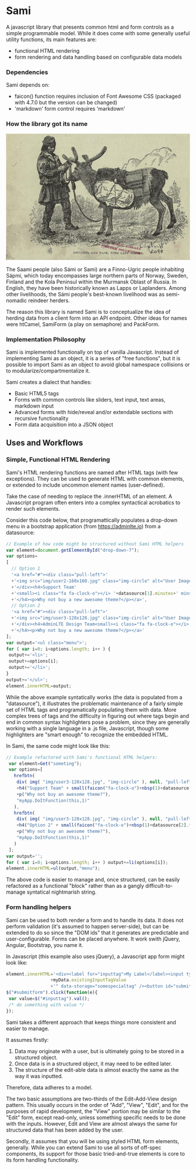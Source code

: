 # Sami
A javascript library that presents common html and form controls as a simple programmable model.  While it does come with some generally useful utility functions, its main features are:
* functional HTML rendering
* form rendering and data handling based on configurable data models

### Dependencies

Sami depends on:
* faicon() function requires inclusion of Font Awesome CSS (packaged with 4.7.0 but the version can be changed)
* 'markdown' form control requires 'markdown'

### How the library got its name

![alt text](https://github.com/h3rb/Sami/raw/master/Reindeer_and_pack,_with_Lapp_driver.jpg "Pack reindeer with Sami Driver from The land of the midnight sun, c. 1881")

The Saami people (also Sámi or Sami) are a Finno-Ugric people inhabiting Sápmi, which today encompasses large northern parts of Norway, Sweden, Finland and the Kola Peninsul within the Murmansk Oblast of Russia.  In English, they have been historically known as Lapps or Laplanders.  Among other livelihoods, the Sámi people's best-known livelihood was as semi-nomadic reindeer herders. 

The reason this library is named Sami is to conceptualize the idea of herding data from a client form into an API endpoint.  Other ideas for names were htCamel, SamiForm (a play on semaphore) and PackForm.

### Implementation Philosophy

Sami is implemented functionally on top of vanilla Javascript.  Instead of implementing Sami as an object, it is a series of "free functions", but it is possible to import Sami as an object to avoid global namespace collisions or to modularize/compartmentalize it.

Sami creates a dialect that handles:
* Basic HTML5 tags
* Forms with common controls like sliders, text input, text areas, markdown input
* Advanced forms with hide/reveal and/or extendable sections with recursive functionality
* Form data acquisition into a JSON object

## Uses and Workflows

### Simple, Functional HTML Rendering

Sami's HTML rendering functions are named after HTML tags (with few exceptions).  They can be used to generate HTML with common elements, or extended to include uncommon element names (user-defined).

Take the case of needing to replace the .innerHTML of an element.  A Javascript program often enters into a complex syntactical acrobatics to render such elements.

Consider this code below, that programattically populates a drop-down menu in a bootstrap application (from https://adminlte.io) from a datasource:

```javascript
// Example of how code might be structured without Sami HTML helpers
var element=document.getElementById("drop-down-7");
var options=
[
  // Option 1
  '<a href="#"><div class="pull-left">'
  +'<img src="img/user2-160x160.jpg" class="img-circle" alt="User Image">'
  +'</div><h4>Support Team'
  +'<small><i class="fa fa-clock-o"></i> '+datasource[1].minutes+' mins</small>'
  +'</h4><p>Why not buy a new awesome theme?</p></a>',
  // Option 2
  '<a href="#"><div class="pull-left">'
  +'<img src="img/user3-128x128.jpg" class="img-circle" alt="User Image">'
  +'</div><h4>AdminLTE Design Team<small><i class="fa fa-clock-o"></i> '+datasource[2].hours+' hours</small>'
  +'</h4><p>Why not buy a new awesome theme?</p></a>'
];
var output='<ul class="menu">';
for ( var i=0; i<options.length; i++ ) {
 output+='<li>';
 output+=options[i];
 output+='</li>';
}
output+='</ul>';
element.innerHTML=output;
```

While the above example syntatically works (the data is populated from a "datasource"), it illustrates the problematic maintenance of a fairly simple set of HTML tags and programatically populating them with data.  More complex trees of tags and the difficulty in figuring out where tags begin and end in common syntax highlighters pose a problem, since they are generally working with a single language in a .js file, Javascript, though some highlighters are "smart enough" to recognize the embedded HTML.

In Sami, the same code might look like this:

```javascript
// Example refactored with Sami's functional HTML helpers:
 var element=Get("someting");
 var options=[
   hrefbtn( 
    div( img( "img/user3-128x128.jpg", "img-circle" ), null, "pull-left" )
    +h4("Support Team" + small(faicon("fa-clock-o")+nbsp(1)+datasource[1].timestring) )
    +p("Why not buy an awesome theme?"),
    "myApp.DoItFunction(this,1)"
   ),
   hrefbtn( 
    div( img( "img/user3-128x128.jpg", "img-circle" ), null, "pull-left" )
    +h4("Option 2" + small(faicon("fa-clock-o")+nbsp(1)+datasource[2].timestring) )
    +p("Why not buy an awesome theme?"),
    "myApp.DoItFunction(this,1)"
   )
 ];
var output='';
for ( var i=0; i<options.length; i++ ) output+=li(options[i]);
element.innerHTML=ul(output,"menu");
```

The above code is easier to manage and, once structured, can be easily refactored as a functional "block" rather than as a gangly difficult-to-manage syntatical nightmarish string.

### Form handling helpers

Sami can be used to both render a form and to handle its data.  It does not perform validation (it's assumed to happen server-side), but can be extended to do so since the "DOM ids" that it generates are predictable and user-configurable.   Forms can be placed anywhere.  It work swith jQuery, Angular, Bootstrap, you name it.

In Javascript (this example also uses jQuery), a Javascript app form might look like:
```javascript
element.innerHTML='<div><label for="inputtag">My Label</label><input type="text" id="inputtag" name="inputtag" placeholder="something..." value="'
                 +myData.existingInputTagValue
                 +'" data-storage="somespecialtag" /><button id="submitform"><i class="fa fa-plus"></i></button></div>';
$("#submitform").click(function(e){
 var value=$("#inputtag").val();
 /* do something with value */
});
```

Sami takes a different approach that keeps things more consistent and easier to manage.  

It assumes firstly:
1. Data may originate with a user, but is ultimately going to be stored in a structured object.  
2. Once data is in a structured object, it may need to be edited later.
3. The structure of the edit-able data is almost exactly the same as the way it was inputted.

Therefore, data adheres to a model.

The two basic assumptions are two-thirds of the Edit-Add-View design pattern.  This usually occurs in the order of "Add", "View", "Edit", and for the purposes of rapid development, the "View" portion may be similar to the "Edit" form, except read-only, unless something specific needs to be done with the inputs.  However, Edit and View are almost always the same for structured data that has been added by the user.

Secondly, it assumes that you will be using styled HTML form elements, generally.  While you can extend Sami to use all sorts of off-spec components, its support for those basic tried-and-true elements is core to its form handling functionality.
